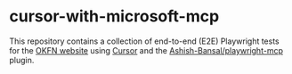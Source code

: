 # cursor-with-microsoft-mcp

This repository contains a collection of end-to-end (E2E) Playwright tests for the [OKFN website](https://okfn.org/) using [Cursor](https://www.cursor.so/) and the [Ashish-Bansal/playwright-mcp](https://github.com/Ashish-Bansal/playwright-mcp) plugin.


